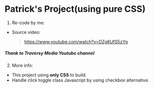 # Patrick's Project(using pure CSS)

1. Re-code by me:

- Source video:
  > https://www.youtube.com/watch?v=DZg6UfS5zYg

##### Thank to Traversy Media Youtube channel

2. More info:

- This project using **only CSS** to build.
- Handle click toggle class Javascript by using checkbox alternative.

